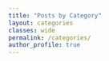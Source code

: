 ```yaml
---
title: "Posts by Category"
layout: categories
classes: wide
permalink: /categories/
author_profile: true
---
```

